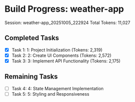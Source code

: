 # Build Progress: weather-app
Session: weather-app_20251005_222924
Total Tokens: 11,027

## Completed Tasks
- [x] Task 1: 1: Project Initialization (Tokens: 2,319)
- [x] Task 2: 2: Create UI Components (Tokens: 2,572)
- [x] Task 3: 3: Implement API Functionality (Tokens: 2,175)

## Remaining Tasks
- [ ] Task 4: 4: State Management Implementation
- [ ] Task 5: 5: Styling and Responsiveness

